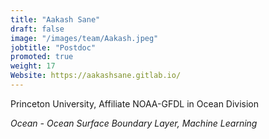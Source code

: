 ```yaml
---
title: "Aakash Sane"
draft: false
image: "/images/team/Aakash.jpeg"
jobtitle: "Postdoc"
promoted: true
weight: 17
Website: https://aakashsane.gitlab.io/
---
```



Princeton University, Affiliate NOAA-GFDL in Ocean Division  

*Ocean -  Ocean Surface Boundary Layer, Machine Learning*


